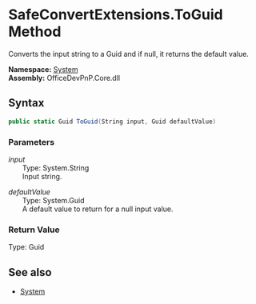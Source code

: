 # SafeConvertExtensions.ToGuid Method  
Converts the input string to a Guid and if null, it returns the default value.  

**Namespace:** [System](System.md)  
**Assembly:** OfficeDevPnP.Core.dll  
## Syntax
```C#
public static Guid ToGuid(String input, Guid defaultValue)
```
### Parameters
*input*  
&emsp;&emsp;Type: System.String  
&emsp;&emsp;Input string.  

*defaultValue*  
&emsp;&emsp;Type: System.Guid  
&emsp;&emsp;A default value to return for a null input value.  

### Return Value
Type: Guid  

## See also
- [System](System.md)
